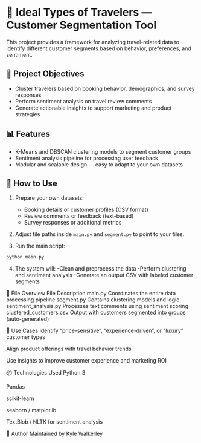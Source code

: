 # 🧭 Ideal Types of Travelers — Customer Segmentation Tool

This project provides a framework for analyzing travel-related data to identify different customer segments based on behavior, preferences, and sentiment.

## 🚀 Project Objectives

- Cluster travelers based on booking behavior, demographics, and survey responses
- Perform sentiment analysis on travel review comments
- Generate actionable insights to support marketing and product strategies

## 📊 Features

- K-Means and DBSCAN clustering models to segment customer groups
- Sentiment analysis pipeline for processing user feedback
- Modular and scalable design — easy to adapt to your own datasets

## 🔄 How to Use

1. Prepare your own datasets:
   - Booking details or customer profiles (CSV format)
   - Review comments or feedback (text-based)
   - Survey responses or additional metrics

2. Adjust file paths inside `main.py` and `segment.py` to point to your files.

3. Run the main script:

```bash
python main.py
```

4. The system will:
-Clean and preprocess the data
-Perform clustering and sentiment analysis
-Generate an output CSV with labeled customer segments

🧾 File Overview
File	Description
main.py	Coordinates the entire data processing pipeline
segment.py	Contains clustering models and logic
sentiment_analysis.py	Processes text comments using sentiment scoring
clustered_customers.csv	Output with customers segmented into groups (auto-generated)

💼 Use Cases
Identify “price-sensitive”, “experience-driven”, or “luxury” customer types

Align product offerings with travel behavior trends

Use insights to improve customer experience and marketing ROI

📦 Technologies Used
Python 3

Pandas

scikit-learn

seaborn / matplotlib

TextBlob / NLTK for sentiment analysis

👤 Author
Maintained by Kyle Walkerley
